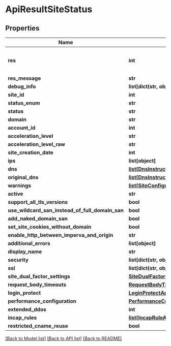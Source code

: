 # ApiResultSiteStatus

## Properties
Name | Type | Description | Notes
------------ | ------------- | ------------- | -------------
**res** | **int** | res - contains specific error code | [optional] 
**res_message** | **str** |  | [optional] 
**debug_info** | **list[dict(str, object)]** |  | [optional] 
**site_id** | **int** |  | [optional] 
**status_enum** | **str** |  | [optional] 
**status** | **str** |  | [optional] 
**domain** | **str** |  | [optional] 
**account_id** | **int** |  | [optional] 
**acceleration_level** | **str** |  | [optional] 
**acceleration_level_raw** | **str** |  | [optional] 
**site_creation_date** | **int** |  | [optional] 
**ips** | **list[object]** |  | [optional] 
**dns** | [**list[DnsInstructionItem]**](DnsInstructionItem.md) |  | [optional] 
**original_dns** | [**list[DnsInstructionItem]**](DnsInstructionItem.md) |  | [optional] 
**warnings** | [**list[SiteConfigurationWarning]**](SiteConfigurationWarning.md) |  | [optional] 
**active** | **str** |  | [optional] 
**support_all_tls_versions** | **bool** |  | [optional] 
**use_wildcard_san_instead_of_full_domain_san** | **bool** |  | [optional] 
**add_naked_domain_san** | **bool** |  | [optional] 
**set_site_cookies_without_domain** | **bool** |  | [optional] 
**enable_http_between_imperva_and_origin** | **str** |  | [optional] 
**additional_errors** | **list[object]** |  | [optional] 
**display_name** | **str** |  | [optional] 
**security** | **list[dict(str, object)]** |  | [optional] 
**ssl** | **list[dict(str, object)]** |  | [optional] 
**site_dual_factor_settings** | [**SiteDualFactorSettings**](SiteDualFactorSettings.md) |  | [optional] 
**request_body_timeouts** | [**RequestBodyTimeoutDTO**](RequestBodyTimeoutDTO.md) |  | [optional] 
**login_protect** | [**LoginProtectApiResult**](LoginProtectApiResult.md) |  | [optional] 
**performance_configuration** | [**PerformanceConfigurationApiResult**](PerformanceConfigurationApiResult.md) |  | [optional] 
**extended_ddos** | **int** |  | [optional] 
**incap_rules** | [**list[IncapRuleApiResult]**](IncapRuleApiResult.md) |  | [optional] 
**restricted_cname_reuse** | **bool** |  | [optional] 

[[Back to Model list]](../README.md#documentation-for-models) [[Back to API list]](../README.md#documentation-for-api-endpoints) [[Back to README]](../README.md)

